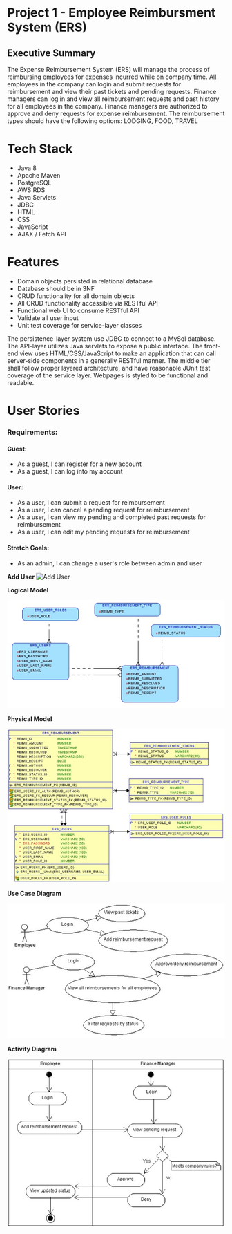 # Project 1 - Employee Reimbursment System (ERS)

## Executive Summary
The Expense Reimbursement System (ERS) will manage the process of reimbursing employees for expenses incurred while on company time. All employees in the company can login and submit requests for reimbursement and view their past tickets and pending requests. Finance managers can log in and view all reimbursement requests and past history for all employees in the company. Finance managers are authorized to approve and deny requests for expense reimbursement. The reimbursement types should have the following options: LODGING, FOOD, TRAVEL


# Tech Stack
 - Java 8
 - Apache Maven
 - PostgreSQL
 - AWS RDS
 - Java Servlets
 - JDBC
 - HTML
 - CSS
 - JavaScript
 - AJAX / Fetch API

# Features
 - Domain objects persisted in relational database
 - Database should be in 3NF
 - CRUD functionality for all domain objects
 - All CRUD functionality accessible via RESTful API
 - Functional web UI to consume RESTful API
 - Validate all user input
 - Unit test coverage for service-layer classes

The persistence-layer system use JDBC to connect to a MySql database. The API-layer utilizes Java servlets to expose a public interface. The front-end view uses HTML/CSS/JavaScript to make an application that can call server-side components in a generally RESTful manner. The middle tier shall follow proper layered architecture, and have reasonable JUnit test coverage of the service layer. Webpages is styled to be functional and readable. 

# User Stories
### Requirements:
#### Guest:
 - As a guest, I can register for a new account
 - As a guest, I can log into my account

#### User:
 - As a user, I can submit a request for reimbursement
 - As a user, I can cancel a pending request for reimbursement
 - As a user, I can view my pending and completed past requests for reimbursement
 - As a user, I can edit my pending requests for reimbursement

#### Stretch Goals:
 - As an admin, I can change a user's role between admin and user


**Add User**
![Add User](https://user-images.githubusercontent.com/15221031/168384107-ec6383f6-0d98-4fd2-b32d-f116c86992d2.png)


**Logical Model**

![](./imgs/logical.jpg)

**Physical Model**

![](./imgs/physical.jpg)

**Use Case Diagram**

![](./imgs/use-case.jpg)

**Activity Diagram**

![](./imgs/activity.jpg)



